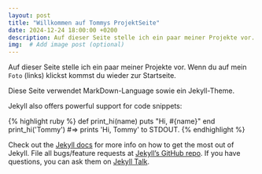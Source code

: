 ```yaml
---
layout: post
title: "Willkommen auf Tommys ProjektSeite"
date: 2024-12-24 18:00:00 +0200
description: Auf dieser Seite stelle ich ein paar meiner Projekte vor.
img:  # Add image post (optional)
---
```

Auf dieser Seite stelle ich ein paar meiner Projekte vor. Wenn du auf mein `Foto` (links) klickst kommst du wieder zur Startseite.

Diese Seite verwendet MarkDown-Language sowie ein Jekyll-Theme.

Jekyll also offers powerful support for code snippets:

{% highlight ruby %}
def print_hi(name)
  puts "Hi, #{name}"
end
print_hi('Tommy')
#=> prints 'Hi, Tommy' to STDOUT.
{% endhighlight %}

Check out the [Jekyll docs][jekyll-docs] for more info on how to get the most out of Jekyll. File all bugs/feature requests at [Jekyll’s GitHub repo][jekyll-gh]. If you have questions, you can ask them on [Jekyll Talk][jekyll-talk].

[jekyll-docs]: https://jekyllrb.com/docs/home
[jekyll-gh]:   https://github.com/jekyll/jekyll
[jekyll-talk]: https://talk.jekyllrb.com/
